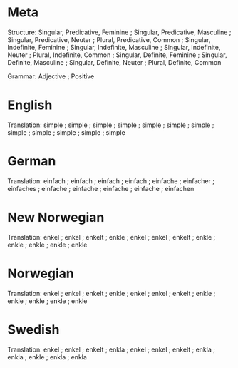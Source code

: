 Meta
====

Structure: Singular, Predicative, Feminine ; Singular, Predicative, Masculine ; Singular, Predicative, Neuter ; Plural, Predicative, Common ;
           Singular, Indefinite, Feminine  ; Singular, Indefinite, Masculine  ; Singular, Indefinite, Neuter  ; Plural, Indefinite, Common  ;
           Singular, Definite, Feminine    ; Singular, Definite, Masculine    ; Singular, Definite, Neuter    ; Plural, Definite, Common

Grammar:   Adjective ; Positive



English
=======

Translation: simple ; simple ; simple ; simple ;
             simple ; simple ; simple ; simple ;
             simple ; simple ; simple ; simple



German
======

Translation: einfach  ; einfach   ; einfach   ; einfach   ;
             einfache ; einfacher ; einfaches ; einfache  ;
             einfache ; einfache  ; einfache  ; einfachen



New Norwegian
=============

Translation: enkel ; enkel ; enkelt ; enkle ;
             enkel ; enkel ; enkelt ; enkle ;
             enkle ; enkle ; enkle  ; enkle



Norwegian
=========

Translation: enkel ; enkel ; enkelt ; enkle ;
             enkel ; enkel ; enkelt ; enkle ;
             enkle ; enkle ; enkle  ; enkle



Swedish
=======

Translation: enkel ; enkel ; enkelt ; enkla ;
             enkel ; enkel ; enkelt ; enkla ;
             enkla ; enkle ; enkla  ; enkla
